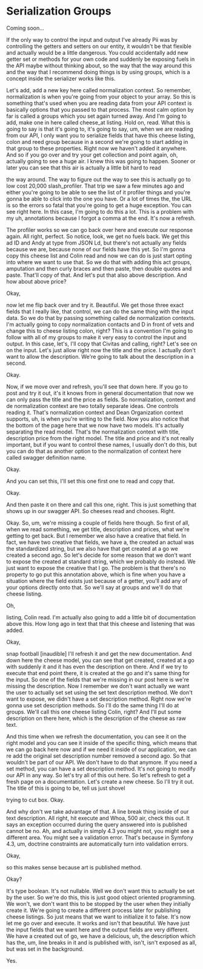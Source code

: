 # Serialization Groups

Coming soon...

If the only way to control the input and output I've already Pii was by controlling
the getters and setters on our entity, it wouldn't be that flexible and actually
would be a little dangerous. You could accidentally add new getter set or methods for
your own code and suddenly be exposing fuels in the API maybe without thinking about,
so the way that the way around this and the way that I recommend doing things is by
using groups, which is a concept inside the serializer works like this.

Let's add, add a new key here called normalization context. So remember,
normalization is when you're going from your object to your array. So this is
something that's used when you are reading data from your API context is basically
options that you passed to that process. The most calm option by far is called a
groups which you set again turned away. And I'm going to add, make one in here called
cheese_at listing. Hold on, read. What this is going to say is that it's going to,
it's going to say, um, when we are reading from our API, I only want you to serialize
fields that have this cheese listing, colon and reed group because in a second we're
going to start adding in that group to these properties. Right now we haven't added
it anywhere. And so if you go over and try your get collection and point again, oh,
actually going to see a huge air. I knew this was going to happen. Sooner or later
you can see that this air is actually a little bit hard to read

the way around. The way to figure out the way to see this is actually go to low cost
20,000 slash_profiler. That trip we saw a few minutes ago and either you're going to
be able to see the list of it profiler things and you're gonna be able to click into
the one you have. Or a lot of times the, the URL is so the errors so fatal that
you're going to get a huge exception. You can see right here. In this case, I'm going
to do this a lot. This is a problem with my uh, annotations because I forgot a comma
at the end. It's now a refresh.

The profiler works so we can go back over here and execute our response again. All
right, perfect. So notice, look, we get no fuels back. We get this ad ID and Andy at
type from JSON Ld, but there's not actually any fields because we are, because none
of our fields have this yet. So I'm gonna copy this cheese list and Colin read and
now we can do is just start opting into where we want to use that. So we do that with
adding this act groups, amputation and then curly braces and then paste, then double
quotes and paste. That'll copy of that. And let's put that also above description.
And how about above price?

Okay,

now let me flip back over and try it. Beautiful. We get those three exact fields that
I really like, that control, we can do the same thing with the input data. So we do
that by passing something called de normalization contexts. I'm actually going to
copy normalization contacts and D in front of vets and change this to cheese listing
colon, right? This is a convention I'm going to follow with all of my groups to make
it very easy to control the input and output. In this case, let's, I'll copy that
Civitas and calling, right? Let's see on on the input. Let's just allow right now the
title and the price. I actually don't want to allow the description. We're going to
talk about the description in a second.

Okay.

Now, if we move over and refresh, you'll see that down here. If you go to post and
try it out, it's it knows from in general documentation that now we can only pass the
title and the price as fields. So normalization, context and de normalization context
are two totally separate ideas. One controls reading it. That's normalization context
and Dean Organization context supports, uh, is when you're writing to the field. Now
you also notice that the bottom of the page here that we now have two models. It's
actually separating the read model. That's the normalization context with title,
description price from the right model. The title and price and it's not really
important, but if you want to control these names, I usually don't do this, but you
can do that as another option to the normalization of context here called swagger
definition name.

Okay.

And you can set this, I'll set this one first one to read and copy that.

Okay.

And then paste it on there and call this one, right. This is just something that
shows up in our swagger API. So cheeses read and chooses. Right.

Okay. So, um, we're missing a couple of fields here though. So first of all, when we
read something, we get title, description and prices, what we're getting to get back.
But I remember we also have a creative that field. In fact, we have two creative that
fields, we have a, the created an actual was the standardized string, but we also
have that get created at a go we created a second ago. So let's decide for some
reason that we don't want to expose the created at standard string, which we probably
do instead. We just want to expose the creative that I go. The problem is that
there's no property to go put this annotation above, which is fine when you have a
situation where the field exists just because of a getter, you'll add any of your
options directly onto that. So we'll say at groups and we'll do that cheese listing.

Oh,

listing, Colin read. I'm actually also going to add a little bit of documentation
above this. How long ago in text that that this cheese and listening that was added.

Okay,

snap football [inaudible] I'll refresh it and get the new documentation. And down
here the cheese model, you can see that get created, created at a go with suddenly it
and it has even the description on there. And if we try to execute that end point
there, it is created at the go and it's same thing for the input. So one of the
fields that we're missing in our post here is we're missing the description. Now I
remember we don't want actually we want the user to actually set set using the set
text description method. We don't want to expose, we didn't have a set description
method. Right now we're gonna use set description methods. So I'll do the same thing
I'll do at groups. We'll call this one cheese listing Colin, right? And I'll put some
description on there here, which is the description of the cheese as raw text.

And this time when we refresh the documentation, you can see it on the right model
and you can see it inside of the specific thing, which means that we can go back here
now and if we need it inside of our application, we can re add the original set
description number removed a second ago. So that wouldn't be part of our API. We
don't have to do that anymore. If you need a set method, you can have a set
description method. It's not going to modify our API in any way. So let's try all of
this out here. So let's refresh to get a fresh page on a documentation. Let's create
a new cheese. So I'll try it out. The title of this is going to be, tell us just
shovel

trying to cut box. Okay.

And why don't we take advantage of that. A line break thing inside of our text
description. All right, hit execute and Whoa, 500 air, check this out. It says an
exception occurred during the query answered into is published cannot be no. Ah, and
actually in simply 4.3 you might not, you might see a different area. You might see a
validation error. That's because in Symfony 4.3, um, doctrine constraints are
automatically turn into validation errors.

Okay,

so this makes sense because art is published method.

Okay?

It's type boolean. It's not nullable. Well we don't want this to actually be set by
the user. So we're do this, this is just good object oriented programming. We won't,
we don't want this to be stopped by the user when they initially create it. We're
going to create a different process later for publishing cheese listings. So just
means that we want to initialize it to false. It's now let me go over and execute. It
works and isn't that beautiful. We have just the input fields that we want here and
the output fields are very different. We have a created out of go, we have a
delicious, uh, the description which has the, um, line breaks in it and is published
with, isn't, isn't exposed as all, but was set in the background.

Yes.